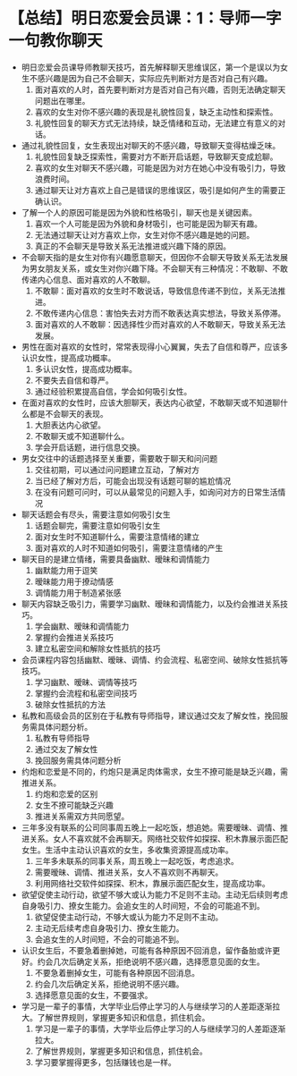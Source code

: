 # 【总结】明日恋爱会员课：1：导师一字一句教你聊天

-   明日恋爱会员课导师教聊天技巧，首先解释聊天思维误区，第一个是误以为女生不感兴趣是因为自己不会聊天，实际应先判断对方是否对自己有兴趣。
    1.  面对喜欢的人时，首先要判断对方是否对自己有兴趣，否则无法确定聊天问题出在哪里。
    2.  喜欢的女生对你不感兴趣的表现是礼貌性回复，缺乏主动性和探索性。
    3.  礼貌性回复的聊天方式无法持续，缺乏情绪和互动，无法建立有意义的对话。
-   通过礼貌性回复，女生表现出对聊天的不感兴趣，导致聊天变得枯燥乏味。
    1.  礼貌性回复缺乏探索性，需要对方不断开启话题，导致聊天变成尬聊。
    2.  喜欢的女生对聊天不感兴趣，可能是因为对方在她心中没有吸引力，导致浪费时间。
    3.  通过聊天让对方喜欢上自己是错误的思维误区，吸引是如何产生的需要正确认识。
-   了解一个人的原因可能是因为外貌和性格吸引，聊天也是关键因素。
    1.  喜欢一个人可能是因为外貌和身材吸引，也可能是因为聊天有趣。
    2.  无法通过聊天让对方喜欢上你，女生对你不感兴趣是她的问题。
    3.  真正的不会聊天是导致关系无法推进或兴趣下降的原因。
-   不会聊天指的是女生对你有兴趣愿意聊天，但因你不会聊天导致关系无法发展为男女朋友关系，或女生对你兴趣下降。不会聊天有三种情况：不敢聊、不敢传递内心信息、面对喜欢的人不敢聊。
    1.  不敢聊：面对喜欢的女生时不敢说话，导致信息传递不到位，关系无法推进。
    2.  不敢传递内心信息：害怕失去对方而不敢表达真实想法，导致关系停滞。
    3.  面对喜欢的人不敢聊：因选择性少而对喜欢的人不敢聊天，导致关系无法发展。
-   男性在面对喜欢的女性时，常常表现得小心翼翼，失去了自信和尊严，应该多认识女性，提高成功概率。
    1.  多认识女性，提高成功概率。
    2.  不要失去自信和尊严。
    3.  通过经验积累提高自信，学会如何吸引女性。
-   在面对喜欢的女性时，应该大胆聊天，表达内心欲望，不敢聊天或不知道聊什么都是不会聊天的表现。
    1.  大胆表达内心欲望。
    2.  不敢聊天或不知道聊什么。
    3.  学会开启话题，进行信息交换。
-   男女交往中的话题选择至关重要，需要敢于聊天和问问题
    1.  交往初期，可以通过问问题建立互动，了解对方
    2.  当已经了解对方后，可能会出现没有话题可聊的尴尬情况
    3.  在没有问题可问时，可以从最常见的问题入手，如询问对方的日常生活情况
-   聊天话题会有尽头，需要注意如何吸引女生
    1.  话题会聊完，需要注意如何吸引女生
    2.  面对女生时不知道聊什么，需要注意情绪的建立
    3.  面对喜欢的人时不知道如何吸引，需要注意情绪的产生
-   聊天目的是建立情绪，需要具备幽默、暧昧和调情能力
    1.  幽默能力用于逗笑
    2.  暧昧能力用于撩动情感
    3.  调情能力用于制造紧张感
-   聊天内容缺乏吸引力，需要学习幽默、暧昧和调情能力，以及约会推进关系技巧。
    1.  学会幽默、暧昧和调情能力
    2.  掌握约会推进关系技巧
    3.  建立私密空间和解除女性抵抗的技巧
-   会员课程内容包括幽默、暧昧、调情、约会流程、私密空间、破除女性抵抗等技巧。
    1.  学习幽默、暧昧、调情等技巧
    2.  掌握约会流程和私密空间技巧
    3.  破除女性抵抗的方法
-   私教和高级会员的区别在于私教有导师指导，建议通过交友了解女性，挽回服务需具体问题分析。
    1.  私教有导师指导
    2.  通过交友了解女性
    3.  挽回服务需具体问题分析
-   约炮和恋爱是不同的，约炮只是满足肉体需求，女生不撩可能是缺乏兴趣，需推进关系。
    1.  约炮和恋爱的区别
    2.  女生不撩可能缺乏兴趣
    3.  推进关系需双方共同愿望。
-   三年多没有联系的公司同事周五晚上一起吃饭，想追她。需要暧昧、调情、推进关系。女人不喜欢就不会再聊天。网络社交软件如探探、积木靠展示面匹配女生。生活中主动认识喜欢的女生，多收集资源提高成功率。
    1.  三年多未联系的同事关系，周五晚上一起吃饭，考虑追求。
    2.  需要暧昧、调情、推进关系，女人不喜欢则不再聊天。
    3.  利用网络社交软件如探探、积木，靠展示面匹配女生，提高成功率。
-   欲望促使主动行动，欲望不够大或认为能力不足则不主动。主动无后续则考虑自身吸引力、撩女生能力。会追女生的人时间短，不会的可能追不到。
    1.  欲望促使主动行动，不够大或认为能力不足则不主动。
    2.  主动无后续考虑自身吸引力、撩女生能力。
    3.  会追女生的人时间短，不会的可能追不到。
-   认识女生后，不要急着删掉她，可能有各种原因不回消息，留作备胎或许更好。约会几次后确定关系，拒绝说明不感兴趣，选择愿意见面的女生。
    1.  不要急着删掉女生，可能有各种原因不回消息。
    2.  约会几次后确定关系，拒绝说明不感兴趣。
    3.  选择愿意见面的女生，不要强求。
-   学习是一辈子的事情，大学毕业后停止学习的人与继续学习的人差距逐渐拉大。了解世界规则，掌握更多知识和信息，抓住机会。
    1.  学习是一辈子的事情，大学毕业后停止学习的人与继续学习的人差距逐渐拉大。
    2.  了解世界规则，掌握更多知识和信息，抓住机会。
    3.  学习要掌握得更多，包括赚钱也是一样。